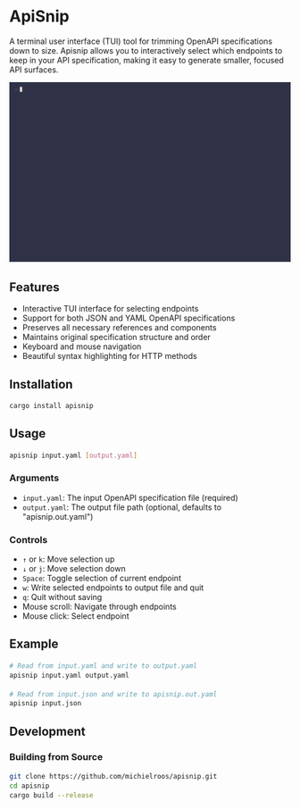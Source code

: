 # ApiSnip

A terminal user interface (TUI) tool for trimming OpenAPI specifications down to size. Apisnip allows you to interactively select which endpoints to keep in your API specification, making it easy to generate smaller, focused API surfaces.

![ApiSnip demo][apisnip.gif]

## Features

- Interactive TUI interface for selecting endpoints
- Support for both JSON and YAML OpenAPI specifications
- Preserves all necessary references and components
- Maintains original specification structure and order
- Keyboard and mouse navigation
- Beautiful syntax highlighting for HTTP methods

## Installation

```bash
cargo install apisnip
```

## Usage

```bash
apisnip input.yaml [output.yaml]
```

### Arguments

- `input.yaml`: The input OpenAPI specification file (required)
- `output.yaml`: The output file path (optional, defaults to "apisnip.out.yaml")

### Controls

- `↑` or `k`: Move selection up
- `↓` or `j`: Move selection down
- `Space`: Toggle selection of current endpoint
- `w`: Write selected endpoints to output file and quit
- `q`: Quit without saving
- Mouse scroll: Navigate through endpoints
- Mouse click: Select endpoint

## Example

```bash
# Read from input.yaml and write to output.yaml
apisnip input.yaml output.yaml

# Read from input.json and write to apisnip.out.yaml
apisnip input.json
```

## Development

### Building from Source

```bash
git clone https://github.com/michielroos/apisnip.git
cd apisnip
cargo build --release
```

[apisnip.gif]: https://github.com/Tuurlijk/apisnip/blob/images/images/apisnip.gif?raw=true